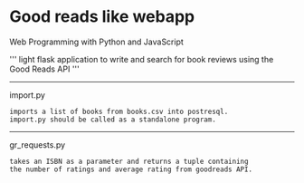 # Good reads like webapp

Web Programming with Python and JavaScript


''' light flask application to write and search for book reviews 
    using the Good Reads API '''


***
import.py

    imports a list of books from books.csv into postresql.
    import.py should be called as a standalone program.


***
gr_requests.py

    takes an ISBN as a parameter and returns a tuple containing
    the number of ratings and average rating from goodreads API.



